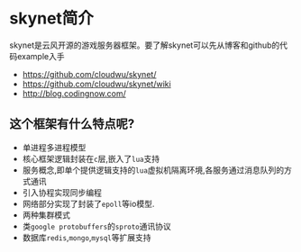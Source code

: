 # skynet简介
skynet是云风开源的游戏服务器框架。要了解skynet可以先从博客和github的代码example入手

+ https://github.com/cloudwu/skynet/
+ https://github.com/cloudwu/skynet/wiki
+ http://blog.codingnow.com/

## 这个框架有什么特点呢?

+ 单进程多进程模型
+ 核心框架逻辑封装在`c`层,嵌入了`lua`支持
+ 服务概念,即单个提供逻辑支持的`lua`虚拟机隔离环境,各服务通过消息队列的方式通讯
+ 引入协程实现同步编程
+ 网络部分实现了封装了`epoll`等io模型.
+ 两种集群模式
+ 类`google protobuffers`的`sproto`通讯协议
+ 数据库`redis`,`mongo`,`mysql`等扩展支持

